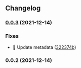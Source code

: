 ## Changelog
### [0.0.3](https://github.com/SkepticMystic/email-templates/compare/0.0.2...0.0.3) (2021-12-14)


### Fixes

* :bug: Update metadata ([322374b](https://github.com/SkepticMystic/email-templates/commit/322374b92b1e008358bf8d59a80ff7b53f536f18))

### 0.0.2 (2021-12-14)
